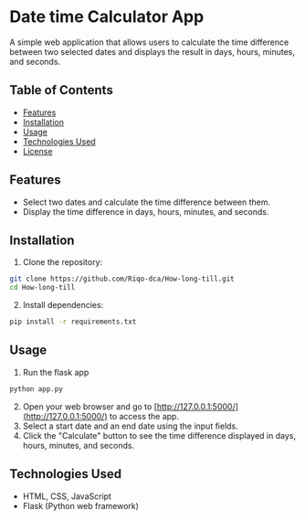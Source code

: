 # Date time Calculator App

A simple web application that allows users to calculate the time difference between two selected dates and displays the result in days, hours, minutes, and seconds.

## Table of Contents

- [Features](#features)
- [Installation](#installation)
- [Usage](#usage)
- [Technologies Used](#technologies-used)
- [License](#license)

## Features

- Select two dates and calculate the time difference between them.
- Display the time difference in days, hours, minutes, and seconds.

## Installation

1. Clone the repository:

```bash
git clone https://github.com/Riqo-dca/How-long-till.git
cd How-long-till

```

2. Install dependencies:

```bash
pip install -r requirements.txt
```

## Usage

1. Run the flask app

```bash
python app.py
```


2. Open your web browser and go to [http://127.0.0.1:5000/](http://127.0.0.1:5000/) to access the app.
3. Select a start date and an end date using the input fields.
4. Click the "Calculate" button to see the time difference displayed in days, hours, minutes, and seconds.


## Technologies Used

* HTML, CSS, JavaScript
* Flask (Python web framework)
